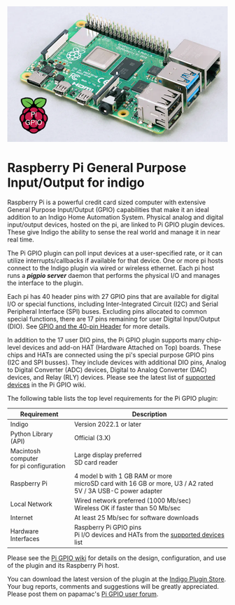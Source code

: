 ![](https://raw.githubusercontent.com/papamac/PiGPIO/master/files/raspi4b.png)

# Raspberry Pi General Purpose Input/Output for indigo

Raspberry Pi is a powerful credit card sized computer with extensive General
Purpose Input/Output (GPIO) capabilities that make it an ideal addition to an
Indigo Home Automation System.  Physical analog and digital input/output
devices, hosted on the pi, are linked to Pi GPIO plugin devices. These give
Indigo the ability to sense the real world and manage it in near real time.

The Pi GPIO plugin can poll input devices at a user-specified rate, or it can
utilize interrupts/callbacks if available for that device. One or more pi hosts
connect to the Indigo plugin via wired or wireless ethernet. Each pi host runs
a **_pigpio server_** daemon that performs the physical I/O and manages the
interface to the plugin.

Each pi has 40 header pins with 27 GPIO pins that are available for digital I/O
or special functions, including Inter-Integrated Circuit (I2C) and Serial
Peripheral Interface (SPI) buses. Excluding pins allocated to common special
functions, there are 17 pins remaining for user Digital Input/Output (DIO). See
[GPIO and the 40-pin Header](https://raspberrypi.com/documentation/computers/os.html#gpio-and-the-40-pin-header)
for more details.

In addition to the 17 user DIO pins, the Pi GPIO plugin supports many
chip-level devices and add-on HAT (Hardware Attached on Top) boards. These
chips and HATs are connected using the pi's special purpose GPIO pins (I2C and
SPI busses). They include devices with additional DIO pins, Analog to Digital
Converter (ADC) devices, Digital to Analog Converter (DAC) devices, and Relay
(RLY) devices. Please see the latest list of
[supported devices](https://github.com/papamac/PiGPIO/wiki/Supported-Devices)
in the Pi GPIO wiki.

The following table lists the top level requirements for the Pi GPIO plugin:

| Requirement                                 | Description                                                                                                                                    |
|---------------------------------------------|------------------------------------------------------------------------------------------------------------------------------------------------|
| Indigo                                      | Version 2022.1 or later                                                                                                                        |
| Python Library (API)                        | Official (3.X)                                                                                                                                 |
| Macintosh computer<br/>for pi configuration | Large display preferred<br/>SD card reader                                                                                                     |
| Raspberry Pi                                | 4 model b with 1 GB RAM or more<br/>microSD card with 16 GB or more, U3 / A2 rated<br/>5V / 3A USB-C power adapter                             |
| Local Network                               | Wired network preferred (1000 Mb/sec)<br/>Wireless OK if faster than 50 Mb/sec                                                                 |
| Internet                                    | At least 25 Mb/sec for software downloads                                                                                                      |
| Hardware Interfaces                         | Raspberry Pi GPIO pins<br/>Pi I/O devices and HATs from the [supported devices](https://github.com/papamac/PiGPIO/wiki/Supported-Devices) list |

Please see the [Pi GPIO wiki](https://github.com/papamac/PiGPIO/wiki/Overview)
for details on the design, configuration, and use of the plugin and its
Raspberry Pi host.

You can download the latest version of the plugin at the 
[Indigo Plugin Store](https://indigodomo.com/pluginstore).
Your bug reports, comments and suggestions will be greatly appreciated.  Please
post them on papamac's [Pi GPIO user forum](https://forums.indigodomo.com/viewforum.php?f=375).